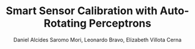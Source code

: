 ---
paperId: 19
author: Daniel Alcides Saromo Mori, Leonardo Bravo, Elizabeth Villota Cerna
publicationauthor: Saromo Mori, D. A. et al.
title: Smart Sensor Calibration with Auto-Rotating Perceptrons
pdf: --
poster: Oral_Daniel_Saromo
alt: --
type: Oral
topic: Applications
subtopic: Deep Learning
link: 
conference: icml
year: 2020
tags: icml-2020
location: Virtual
---